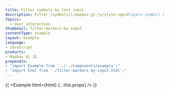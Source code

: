 ```yaml
---
title: Filter symbols by text input
description: Filter [symbols](/mapbox-gl-js/style-spec#layers-symbol) by icon name by typing in a text input.
topics:
  - User interaction
thumbnail: filter-markers-by-input
contentType: example
layout: example
language:
- JavaScript
products:
- Mapbox GL JS
prependJs:
- "import Example from '../../components/example';"
- "import html from './filter-markers-by-input.html';"
---
```


{{ <Example html={html} {...this.props} /> }}
